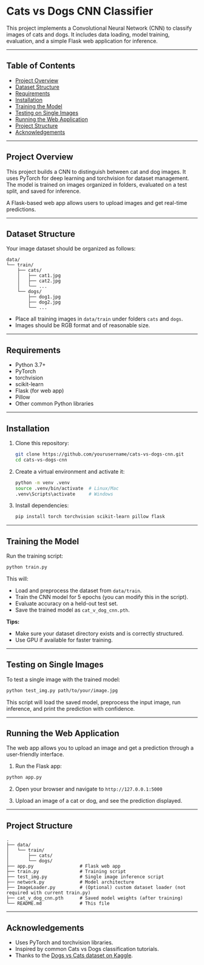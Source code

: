 # Cats vs Dogs CNN Classifier

This project implements a Convolutional Neural Network (CNN) to classify images of cats and dogs. It includes data loading, model training, evaluation, and a simple Flask web application for inference.

---

## Table of Contents

* [Project Overview](#project-overview)
* [Dataset Structure](#dataset-structure)
* [Requirements](#requirements)
* [Installation](#installation)
* [Training the Model](#training-the-model)
* [Testing on Single Images](#testing-on-single-images)
* [Running the Web Application](#running-the-web-application)
* [Project Structure](#project-structure)
* [Acknowledgements](#acknowledgements)

---

## Project Overview

This project builds a CNN to distinguish between cat and dog images. It uses PyTorch for deep learning and torchvision for dataset management. The model is trained on images organized in folders, evaluated on a test split, and saved for inference.

A Flask-based web app allows users to upload images and get real-time predictions.

---

## Dataset Structure

Your image dataset should be organized as follows:

```
data/
└── train/
    ├── cats/
    │   ├── cat1.jpg
    │   ├── cat2.jpg
    │   └── ...
    └── dogs/
        ├── dog1.jpg
        ├── dog2.jpg
        └── ...
```

* Place all training images in `data/train` under folders `cats` and `dogs`.
* Images should be RGB format and of reasonable size.

---

## Requirements

* Python 3.7+
* PyTorch
* torchvision
* scikit-learn
* Flask (for web app)
* Pillow
* Other common Python libraries

---

## Installation

1. Clone this repository:

   ```bash
   git clone https://github.com/yourusername/cats-vs-dogs-cnn.git
   cd cats-vs-dogs-cnn
   ```

2. Create a virtual environment and activate it:

   ```bash
   python -m venv .venv
   source .venv/bin/activate  # Linux/Mac
   .venv\Scripts\activate     # Windows
   ```

3. Install dependencies:

   ```bash
   pip install torch torchvision scikit-learn pillow flask
   ```

---

## Training the Model

Run the training script:

```bash
python train.py
```

This will:

* Load and preprocess the dataset from `data/train`.
* Train the CNN model for 5 epochs (you can modify this in the script).
* Evaluate accuracy on a held-out test set.
* Save the trained model as `cat_v_dog_cnn.pth`.

**Tips:**

* Make sure your dataset directory exists and is correctly structured.
* Use GPU if available for faster training.

---

## Testing on Single Images

To test a single image with the trained model:

```bash
python test_img.py path/to/your/image.jpg
```

This script will load the saved model, preprocess the input image, run inference, and print the prediction with confidence.

---

## Running the Web Application

The web app allows you to upload an image and get a prediction through a user-friendly interface.

1. Run the Flask app:

```bash
python app.py
```

2. Open your browser and navigate to `http://127.0.0.1:5000`

3. Upload an image of a cat or dog, and see the prediction displayed.

---

## Project Structure

```
.
├── data/
│   └── train/
│       ├── cats/
│       └── dogs/
├── app.py                 # Flask web app
├── train.py               # Training script
├── test_img.py            # Single image inference script
├── network.py             # Model architecture
├── ImageLoader.py         # (Optional) custom dataset loader (not required with current train.py)
├── cat_v_dog_cnn.pth      # Saved model weights (after training)
└── README.md              # This file
```

---

## Acknowledgements

* Uses PyTorch and torchvision libraries.
* Inspired by common Cats vs Dogs classification tutorials.
* Thanks to the [Dogs vs Cats dataset on Kaggle](https://www.kaggle.com/c/dogs-vs-cats/data).

